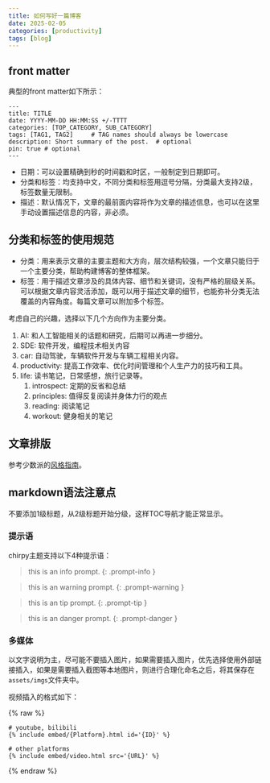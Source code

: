 ```yaml
---
title: 如何写好一篇博客
date: 2025-02-05
categories: [productivity]
tags: [blog]
---
```


## front matter

典型的front matter如下所示：

```
---
title: TITLE
date: YYYY-MM-DD HH:MM:SS +/-TTTT
categories: [TOP_CATEGORY, SUB_CATEGORY]
tags: [TAG1, TAG2]     # TAG names should always be lowercase
description: Short summary of the post.  # optional
pin: true # optional
---
```

- 日期：可以设置精确到秒的时间戳和时区，一般制定到日期即可。
- 分类和标签：均支持中文，不同分类和标签用逗号分隔，分类最大支持2级，标签数量无限制。
- 描述：默认情况下，文章的最前面内容将作为文章的描述信息，也可以在这里手动设置描述信息的内容，非必须。

## 分类和标签的使用规范

- 分类：用来表示文章的主要主题和大方向，层次结构较强，一个文章只能归于一个主要分类，帮助构建博客的整体框架。
- 标签：用于描述文章涉及的具体内容、细节和关键词，没有严格的层级关系。可以根据文章内容灵活添加，既可以用于描述文章的细节，也能弥补分类无法覆盖的内容角度。每篇文章可以附加多个标签。

考虑自己的兴趣，选择以下几个方向作为主要分类。
1. AI: 和人工智能相关的话题和研究，后期可以再进一步细分。
2. SDE: 软件开发，编程技术相关内容
3. car: 自动驾驶，车辆软件开发与车辆工程相关内容。
4. productivity: 提高工作效率、优化时间管理和个人生产力的技巧和工具。
5. life: 读书笔记，日常感想，旅行记录等。
   1. introspect: 定期的反省和总结
   2. principles: 值得反复阅读并身体力行的观点
   3. reading: 阅读笔记
   4. workout: 健身相关的笔记

## 文章排版

参考少数派的[风格指南](https://manual.sspai.com/rules/style/)。

## markdown语法注意点

不要添加1级标题，从2级标题开始分级，这样TOC导航才能正常显示。

### 提示语

chirpy主题支持以下4种提示语：

> this is an info prompt.
{: .prompt-info }

> this is an warning prompt.
{: .prompt-warning }

> this is an tip prompt.
{: .prompt-tip }

> this is an danger prompt.
{: .prompt-danger }

### 多媒体

以文字说明为主，尽可能不要插入图片，如果需要插入图片，优先选择使用外部链接插入，如果是需要插入截图等本地图片，则进行合理化命名之后，将其保存在`assets/imgs`文件夹中。

视频插入的格式如下：

{% raw %}
```liquid
# youtube, bilibili
{% include embed/{Platform}.html id='{ID}' %}

# other platforms
{% include embed/video.html src='{URL}' %}
```
{% endraw %}